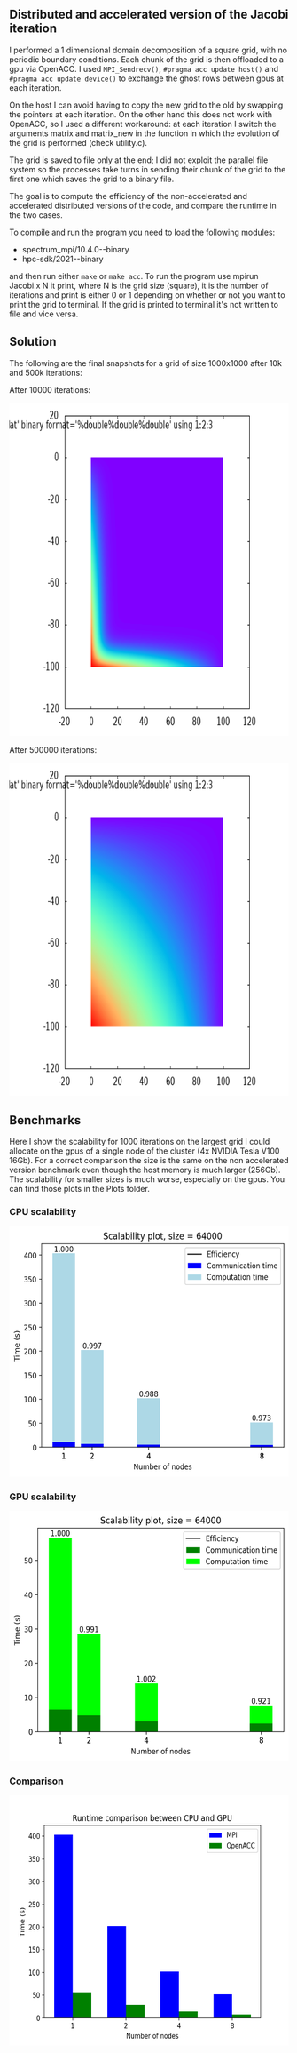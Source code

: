 ## Distributed and accelerated version of the Jacobi iteration

I performed a 1 dimensional domain decomposition of a square grid, with no periodic boundary conditions. Each chunk of the grid is then offloaded to a gpu via OpenACC. I used `MPI_Sendrecv()`, `#pragma acc update host()` and `#pragma acc update device()` to exchange the ghost rows between gpus at each iteration.

On the host I can avoid having to copy the new grid to the old by swapping the pointers at each iteration. On the other hand this does not work with OpenACC, so I used a different workaround: at each iteration I switch the arguments matrix and matrix_new in the function in which the evolution of the grid is performed (check utility.c).

The grid is saved to file only at the end; I did not exploit the parallel file system so the processes take turns in sending their chunk of the grid to the first one which saves the grid to a binary file.

The goal is to compute the efficiency of the non-accelerated and accelerated distributed versions of the code, and compare the runtime in the two cases.

To compile and run the program you need to load the following modules:
  - spectrum_mpi/10.4.0--binary
  - hpc-sdk/2021--binary

and then run either `make` or `make acc`. To run the program use mpirun Jacobi.x N it print, where N is the grid size (square), it is the number of iterations and print is either 0 or 1 depending on whether or not you want to print the grid to terminal. If the grid is printed to terminal it's not written to file and vice versa.

## Solution

The following are the final snapshots for a grid of size 1000x1000 after 10k and 500k iterations:

After 10000 iterations:

<img src="Plots/plot_1k_10k.png" alt="Image Description" width="800" height="600">

After 500000 iterations:

<img src="Plots/jacobi_1k_500k.png" alt="Image Description" width="800" height="600">

## Benchmarks
Here I show the scalability for 1000 iterations on the largest grid I could allocate on the gpus of a single node of the cluster (4x NVIDIA Tesla V100 16Gb). For a correct comparison the size is the same on the non accelerated version benchmark even though the host memory is much larger (256Gb). The scalability for smaller sizes is much worse, especially on the gpus. You can find those plots in the Plots folder.

### CPU scalability
<img src="Plots/mpi_64000.png" alt="Image Description" width="600" height="450">

### GPU scalability
<img src="Plots/acc_64000.png" alt="Image Description" width="600" height="450">

### Comparison
<img src="Plots/Comparison_64000.png" alt="Image Description" width="600" height="450">
